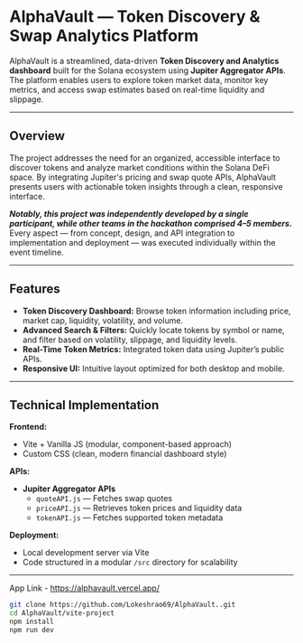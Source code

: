 # AlphaVault — Token Discovery & Swap Analytics Platform

AlphaVault is a streamlined, data-driven **Token Discovery and Analytics dashboard** built for the Solana ecosystem using **Jupiter Aggregator APIs**. The platform enables users to explore token market data, monitor key metrics, and access swap estimates based on real-time liquidity and slippage.

---

## Overview

The project addresses the need for an organized, accessible interface to discover tokens and analyze market conditions within the Solana DeFi space. By integrating Jupiter's pricing and swap quote APIs, AlphaVault presents users with actionable token insights through a clean, responsive interface.

***Notably, this project was independently developed by a single participant, while other teams in the hackathon comprised 4–5 members.*** Every aspect — from concept, design, and API integration to implementation and deployment — was executed individually within the event timeline.

---

## Features

- **Token Discovery Dashboard:** Browse token information including price, market cap, liquidity, volatility, and volume.
- **Advanced Search & Filters:** Quickly locate tokens by symbol or name, and filter based on volatility, slippage, and liquidity levels.
- **Real-Time Token Metrics:** Integrated token data using Jupiter’s public APIs.
- **Responsive UI:** Intuitive layout optimized for both desktop and mobile.

---

## Technical Implementation

**Frontend:**
- Vite + Vanilla JS (modular, component-based approach)
- Custom CSS (clean, modern financial dashboard style)

**APIs:**
- **Jupiter Aggregator APIs**
  - `quoteAPI.js` — Fetches swap quotes
  - `priceAPI.js` — Retrieves token prices and liquidity data
  - `tokenAPI.js` — Fetches supported token metadata

**Deployment:**
- Local development server via Vite  
- Code structured in a modular `/src` directory for scalability

---

App Link - https://alphavault.vercel.app/

```bash
git clone https://github.com/Lokeshrao69/AlphaVault..git
cd AlphaVault/vite-project
npm install
npm run dev
